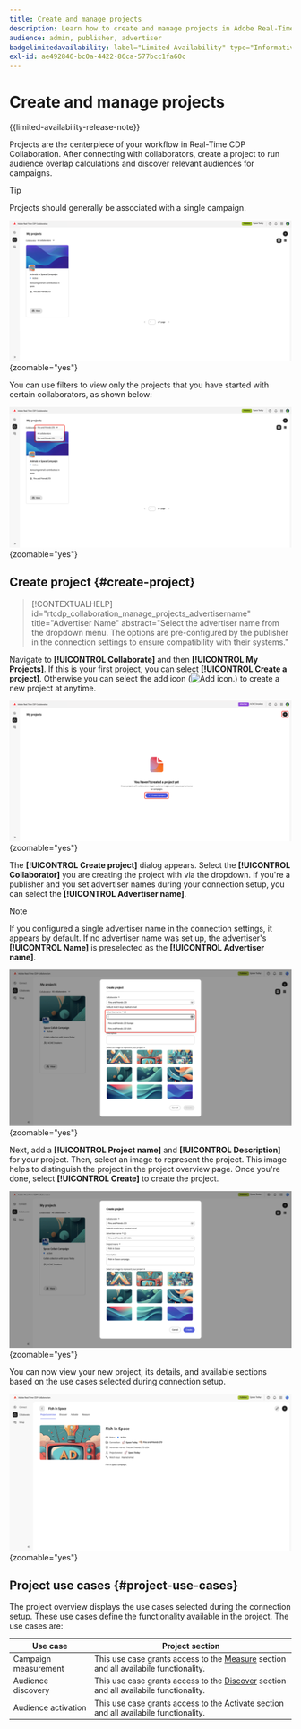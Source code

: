 ```yaml
---
title: Create and manage projects
description: Learn how to create and manage projects in Adobe Real-Time CDP Collaboration
audience: admin, publisher, advertiser
badgelimitedavailability: label="Limited Availability" type="Informative" url="https://helpx.adobe.com/legal/product-descriptions/real-time-customer-data-platform-collaboration.html newtab=true"
exl-id: ae492846-bc0a-4422-86ca-577bcc1fa60c
---
```

# Create and manage projects

{{limited-availability-release-note}}

Projects are the centerpiece of your workflow in Real-Time CDP Collaboration. After connecting with collaborators, create a project to run audience overlap calculations and discover relevant audiences for campaigns.

>[!TIP]
>
>Projects should generally be associated with a single campaign.

![The Collaborate dashboard showing all current projects.](/help/assets/collaborate/manage-view-projects/projects-overview-page.png){zoomable="yes"}

You can use filters to view only the projects that you have started with certain collaborators, as shown below:

![Filtered view of projects with a single collaborator.](/help/assets/collaborate/manage-view-projects/filtered-project-view.png){zoomable="yes"}

## Create project {#create-project}

>[!CONTEXTUALHELP]
>id="rtcdp_collaboration_manage_projects_advertisername"
>title="Advertiser Name"
>abstract="Select the advertiser name from the dropdown menu. The options are pre-configured by the publisher in the connection settings to ensure compatibility with their systems."

Navigate to **[!UICONTROL Collaborate]** and then **[!UICONTROL My Projects]**. If this is your first project, you can select **[!UICONTROL Create a project]**. Otherwise you can select the add icon (![Add icon.](/help/assets/icons/add.png)) to create a new project at anytime.

![Select plus symbol or Create a project to set up a new project.](/help/assets/collaborate/manage-view-projects/create-project.png){zoomable="yes"}

The **[!UICONTROL Create project]** dialog appears. Select the **[!UICONTROL Collaborator]** you are creating the project with via the dropdown. If you're a publisher and you set advertiser names during your connection setup, you can select the **[!UICONTROL Advertiser name]**. 

>[!NOTE]
>
> If you configured a single advertiser name in the connection settings, it appears by default. If no advertiser name was set up, the advertiser's **[!UICONTROL Name]** is preselected as the **[!UICONTROL Advertiser name]**.

![Create project dialog with collaborator selected and advertiser name highlighted.](/help/assets/collaborate/manage-view-projects/create-project-advertiser-names.png){zoomable="yes"}

Next, add a **[!UICONTROL Project name]** and **[!UICONTROL Description]** for your project. Then, select an image to represent the project. This image helps to distinguish the project in the project overview page. Once you're done, select **[!UICONTROL Create]** to create the project.

![Required options to set up a new project](/help/assets/collaborate/manage-view-projects/create-project-required-info.png){zoomable="yes"}

You can now view your new project, its details, and available sections based on the use cases selected during connection setup.

![The project overview workspace.](/help/assets/collaborate/manage-view-projects/project-overview.png){zoomable="yes"}

## Project use cases {#project-use-cases}

The project overview displays the use cases selected during the connection setup. These use cases define the functionality available in the project. The use cases are:

| Use case | Project section |
| --- | --- |
| Campaign measurement | This use case grants access to the [Measure](/help/guide/collaborate/measure.md) section and all availabile functionality. |
| Audience discovery | This use case grants access to the [Discover](/help/guide/collaborate/discover.md) section and all availabile functionality. |
| Audience activation | This use case grants access to the [Activate](/help/guide/collaborate/activate.md) section and all availabile functionality. |
